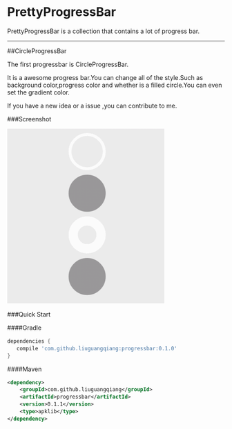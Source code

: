 PrettyProgressBar
==============

PrettyProgressBar is a collection that contains a lot of progress bar.

----

##CircleProgressBar

The first progressbar is CircleProgressBar.

It is a awesome progress bar.You can change all of the style.Such as background color,progress color and whether is a filled circle.You can even set the gradient color.

If you have a new idea or a issue ,you can contribute to me.

###Screenshot

![image](images/screenshot.gif)

###Quick Start

####Gradle
```groovy
dependencies {
   compile 'com.github.liuguangqiang:progressbar:0.1.0'
}
```

####Maven
```xml
<dependency>
    <groupId>com.github.liuguangqiang</groupId>
    <artifactId>progressbar</artifactId>
    <version>0.1.1</version>
    <type>apklib</type>
</dependency>
```